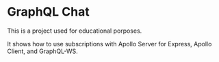 # GraphQL Chat

This is a project used for educational porposes.

It shows how to use subscriptions with Apollo Server for Express, Apollo Client, and GraphQL-WS.
